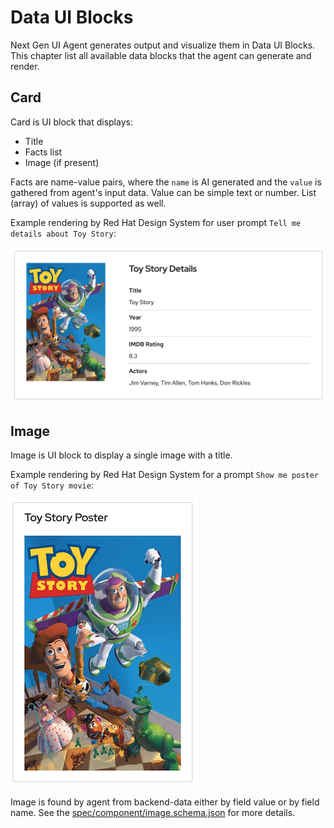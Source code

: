 # Data UI Blocks

Next Gen UI Agent generates output and visualize them in Data UI Blocks.
This chapter list all available data blocks that the agent can generate and render.

## Card

Card is UI block that displays:

  * Title
  * Facts list
  * Image (if present)

Facts are name-value pairs, where the `name` is AI generated and the `value` is gathered from agent's input data.
Value can be simple text or number. List (array) of values is supported as well.

Example rendering by Red Hat Design System for user prompt `Tell me details about Toy Story`:

![Card Data UI Block rendering by Red Hat Design System](../img/data_ui_block_card.png "Card Data UI Block rendering by Red Hat Design System")

## Image

Image is UI block to display a single image with a title.

Example rendering by Red Hat Design System for a prompt `Show me poster of Toy Story movie`:

![Image Data UI Block rendering by Red Hat Design System](../img/data_ui_block_image.png "Image Data UI Block rendering by Red Hat Design System")

Image is found by agent from backend-data either by field value or by field name. See the [spec/component/image.schema.json](https://github.com/RedHat-UX/next-gen-ui-agent/blob/main/spec/component/image.schema.json) for more details.
